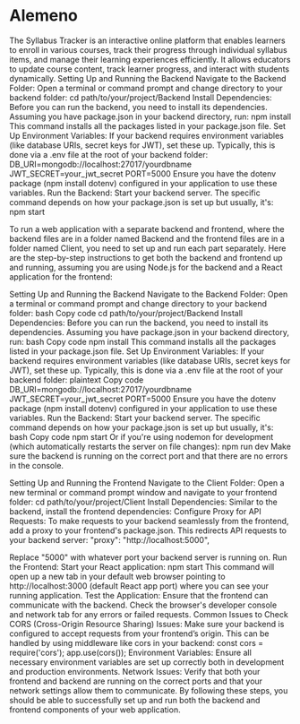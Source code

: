 # Alemeno
The Syllabus Tracker is an interactive online platform that enables learners to enroll in various courses, track their progress through individual syllabus items, and manage their learning experiences efficiently. It allows educators to update course content, track learner progress, and interact with students dynamically.
Setting Up and Running the Backend
Navigate to the Backend Folder:
Open a terminal or command prompt and change directory to your backend folder:
cd path/to/your/project/Backend
Install Dependencies:
Before you can run the backend, you need to install its dependencies. Assuming you have package.json in your backend directory, run:
npm install
This command installs all the packages listed in your package.json file.
Set Up Environment Variables:
If your backend requires environment variables (like database URIs, secret keys for JWT), set these up. Typically, this is done via a .env file at the root of your backend folder:
DB_URI=mongodb://localhost:27017/yourdbname
JWT_SECRET=your_jwt_secret
PORT=5000
Ensure you have the dotenv package (npm install dotenv) configured in your application to use these variables.
Run the Backend:
Start your backend server. The specific command depends on how your package.json is set up but usually, it's:
npm start

To run a web application with a separate backend and frontend, where the backend files are in a folder named Backend and the frontend files are in a folder named Client, you need to set up and run each part separately. Here are the step-by-step instructions to get both the backend and frontend up and running, assuming you are using Node.js for the backend and a React application for the frontend:

Setting Up and Running the Backend
Navigate to the Backend Folder:
Open a terminal or command prompt and change directory to your backend folder:
bash
Copy code
cd path/to/your/project/Backend
Install Dependencies:
Before you can run the backend, you need to install its dependencies. Assuming you have package.json in your backend directory, run:
bash
Copy code
npm install
This command installs all the packages listed in your package.json file.
Set Up Environment Variables:
If your backend requires environment variables (like database URIs, secret keys for JWT), set these up. Typically, this is done via a .env file at the root of your backend folder:
plaintext
Copy code
DB_URI=mongodb://localhost:27017/yourdbname
JWT_SECRET=your_jwt_secret
PORT=5000
Ensure you have the dotenv package (npm install dotenv) configured in your application to use these variables.
Run the Backend:
Start your backend server. The specific command depends on how your package.json is set up but usually, it's:
bash
Copy code
npm start
Or if you're using nodemon for development (which automatically restarts the server on file changes):
npm run dev
Make sure the backend is running on the correct port and that there are no errors in the console.


Setting Up and Running the Frontend
Navigate to the Client Folder:
Open a new terminal or command prompt window and navigate to your frontend folder:
cd path/to/your/project/Client
Install Dependencies:
Similar to the backend, install the frontend dependencies:
Configure Proxy for API Requests:
To make requests to your backend seamlessly from the frontend, add a proxy to your frontend's package.json. This redirects API requests to your backend server:
"proxy": "http://localhost:5000",

Replace "5000" with whatever port your backend server is running on.
Run the Frontend:
Start your React application:
npm start
This command will open up a new tab in your default web browser pointing to http://localhost:3000 (default React app port) where you can see your running application.
Test the Application:
Ensure that the frontend can communicate with the backend. Check the browser's developer console and network tab for any errors or failed requests.
Common Issues to Check
CORS (Cross-Origin Resource Sharing) Issues: Make sure your backend is configured to accept requests from your frontend’s origin. This can be handled by using middleware like cors in your backend:
const cors = require('cors');
app.use(cors());
Environment Variables: Ensure all necessary environment variables are set up correctly both in development and production environments.
Network Issues: Verify that both your frontend and backend are running on the correct ports and that your network settings allow them to communicate.
By following these steps, you should be able to successfully set up and run both the backend and frontend components of your web application.
